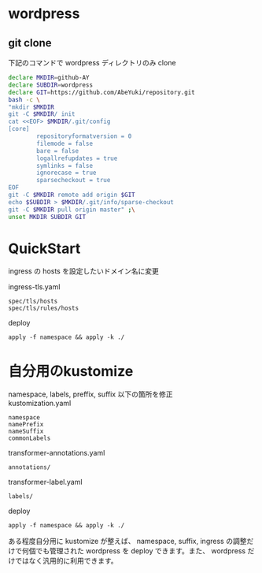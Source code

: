 # wordpress

## git clone 
下記のコマンドで wordpress ディレクトリのみ clone
```bash
declare MKDIR=github-AY
declare SUBDIR=wordpress
declare GIT=https://github.com/AbeYuki/repository.git
bash -c \
"mkdir $MKDIR
git -C $MKDIR/ init 
cat <<EOF> $MKDIR/.git/config 
[core]
        repositoryformatversion = 0
        filemode = false
        bare = false
        logallrefupdates = true
        symlinks = false
        ignorecase = true
        sparsecheckout = true
EOF
git -C $MKDIR remote add origin $GIT
echo $SUBDIR > $MKDIR/.git/info/sparse-checkout
git -C $MKDIR pull origin master" ;\
unset MKDIR SUBDIR GIT
```

# QuickStart
ingress の hosts を設定したいドメイン名に変更

ingress-tls.yaml
```
spec/tls/hosts
spec/tls/rules/hosts
```

deploy 
```
apply -f namespace && apply -k ./
```

# 自分用のkustomize
namespace, labels, preffix, suffix 以下の箇所を修正  
kustomization.yaml
```
namespace
namePrefix
nameSuffix
commonLabels
```
transformer-annotations.yaml
```
annotations/
```
transformer-label.yaml
```
labels/
```

deploy 
```
apply -f namespace && apply -k ./
```

ある程度自分用に kustomize が整えば、 namespace, suffix, ingress の調整だけで何個でも管理された wordpress を deploy できます。また、 wordpress だけではなく汎用的に利用できます。 